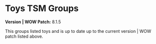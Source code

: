 # Toys TSM Groups

**Version | WOW Patch:** 8.1.5

This groups listed toys and is up to date up to the current version | WOW patch listed above.

